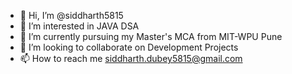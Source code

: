 - 👋 Hi, I’m @siddharth5815
- 👀 I’m interested in JAVA DSA
- 🌱 I’m currently pursuing my Master's MCA from MIT-WPU Pune
- 💞️ I’m looking to collaborate on Development Projects
- 📫 How to reach me siddharth.dubey5815@gmail.com

<!---
siddharth5815/siddharth5815 is a ✨ special ✨ repository because its `README.md` (this file) appears on your GitHub profile.
You can click the Preview link to take a look at your changes.
--->
